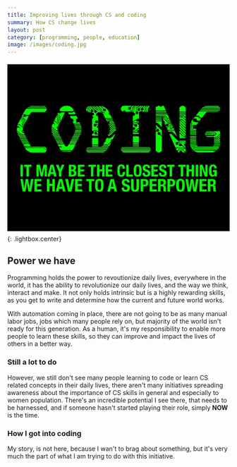 ```yaml
---
title: Improving lives through CS and coding
summary: How CS change lives
layout: post
category: [programming, people, education]
image: /images/coding.jpg
---
```


<a href="/images/coding.jpg" title="">
    <img src="/images/coding.jpg" alt="Coding might be the closest thing we have to superpower" title="">
</a>
{: .lightbox.center}

## Power we have 

Programming holds the power to revoutionize daily lives, everywhere in the world, it has the 
ability to revolutionize our daily lives, and the way we think, interact and make. It not only
holds intrinsic but is a highly rewarding skills, as you get to write and determine how the current
and future world works. 

With automation coming in place, there are not going to be as many manual labor jobs, jobs which many people
rely on, but majority of the world isn't ready for this generation. 
As a human, it's my responsibility to enable more people to learn these skills, so they can improve and
impact the lives of others in a better way.

### Still a lot to do

However, we still don't see many people learning to code or learn CS related concepts in their daily lives,
there aren't many initiatives spreading awareness about the importance of CS skills in general and especially
to women population. There's an incredible potential I see there, that needs to be harnessed, and if someone
hasn't started playing their role, simply **NOW** is the time.

### How I got into coding

My story, is not here, because I wan't to brag about something, but it's very much the part of what I am
trying to do with this initiative.